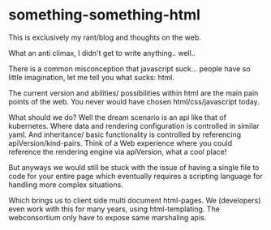# something-something-html
This is exclusively my rant/blog and thoughts on the web.

What an anti climax,  I didn't get to write anything.. well..

There is a common misconception that javascript suck... people have so little imagination,  let me tell you what sucks: html.

The current version and abilities/ possibilities within html are the main pain points of the web. You never would have chosen html/css/javascript today. 

What should we do? Well the dream scenario is an api like that of kubernetes. Where data and rendering configuration is controlled in similar yaml. And inheritance/ basic functionality is controlled by referencing apiVersion/kind-pairs. Think of a Web experience where you could reference the rendering engine via apiVersion, what a cool place!

But anyways we would still be stuck with the issue of having a single file to code for your entire page which eventually requires a scripting language for handling more complex situations. 

Which brings us to client side multi document html-pages. We (developers) even work with this for many years,  using html-templating. The webconsortium only have to expose same marshaling apis.
